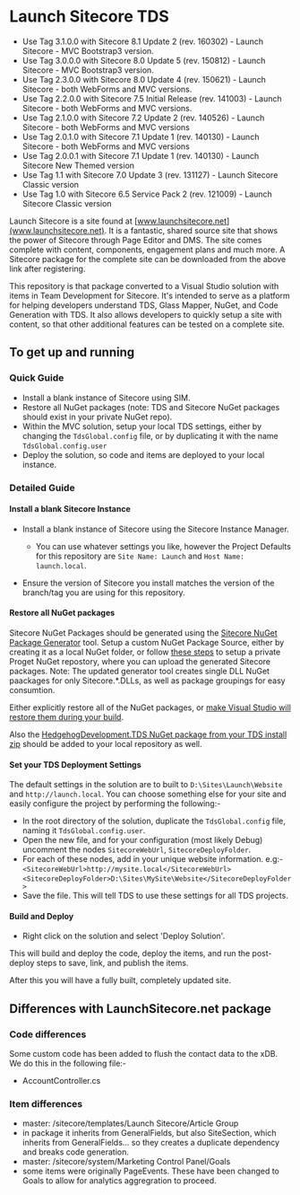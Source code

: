 # Launch Sitecore TDS #

- Use Tag 3.1.0.0 with Sitecore 8.1 Update 2 (rev. 160302) - Launch Sitecore - MVC Bootstrap3 version.
- Use Tag 3.0.0.0 with Sitecore 8.0 Update 5 (rev. 150812) - Launch Sitecore - MVC Bootstrap3 version.
- Use Tag 2.3.0.0 with Sitecore 8.0 Update 4 (rev. 150621) - Launch Sitecore - both WebForms and MVC versions.
- Use Tag 2.2.0.0 with Sitecore 7.5 Initial Release (rev. 141003) - Launch Sitecore - both WebForms and MVC versions.
- Use Tag 2.1.0.0 with Sitecore 7.2 Update 2 (rev. 140526) - Launch Sitecore - both WebForms and MVC versions
- Use Tag 2.0.1.0 with Sitecore 7.1 Update 1 (rev. 140130) - Launch Sitecore - both WebForms and MVC versions
- Use Tag 2.0.0.1 with Sitecore 7.1 Update 1 (rev. 140130) - Launch Sitecore New Themed version
- Use Tag 1.1 with Sitecore 7.0 Update 3 (rev. 131127) - Launch Sitecore Classic version
- Use Tag 1.0 with Sitecore 6.5 Service Pack 2 (rev. 121009) - Launch Sitecore Classic version


Launch Sitecore is a site found at [www.launchsitecore.net](www.launchsitecore.net). It is a fantastic, shared source site that shows the power of Sitecore through Page Editor and DMS. The site comes complete with content, components, engagement plans and much more. A Sitecore package for the complete site can be downloaded from the above link after registering.

This repository is that package converted to a Visual Studio solution with items in Team Development for Sitecore. It's intended to serve as a platform for helping developers understand TDS, Glass Mapper, NuGet, and Code Generation with TDS. It also allows developers to quickly setup a site with content, so that other additional features can be tested on a complete site.


## To get up and running ##
### Quick Guide ###
- Install a blank instance of Sitecore using SIM.
- Restore all NuGet packages (note: TDS and Sitecore NuGet packages should exist in your private NuGet repo).
- Within the MVC solution, setup your local TDS settings, either by changing the `TdsGlobal.config` file, or by duplicating it with the name `TdsGlobal.config.user`
- Deploy the solution, so code and items are deployed to your local instance.

### Detailed Guide ###

#### Install a blank Sitecore Instance ####
- Install a blank instance of Sitecore using the Sitecore Instance Manager.
	- You can use whatever settings you like, however the Project Defaults for this repository are `Site Name: Launch` and `Host Name: launch.local`.
	 
- Ensure the version of Sitecore you install matches the version of the branch/tag you are using for this repository.

#### Restore all NuGet packages ####
Sitecore NuGet Packages should be generated using the [Sitecore NuGet Package Generator](https://bitbucket.org/seanholmesby/sitecore-nuget-packages-generator) tool. Setup a custom NuGet Package Source, either by creating it as a local NuGet folder, or follow [these steps](http://blog.alen.pw/2014/10/internal-sitecore-nuget-server.html) to setup a private Proget NuGet repostory, where you can upload the generated Sitecore packages.
Note: The updated generator tool creates single DLL NuGet paackages for only Sitecore.*.DLLs, as well as package groupings for easy consumtion.

Either explicitly restore all of the NuGet packages, or [make Visual Studio will restore them during your build](http://www.codeproject.com/Articles/680678/Keep-Nuget-Packages-Out-of-Source-Control-with-Nug).

Also the [HedgehogDevelopment.TDS NuGet package from your TDS install zip](http://hedgehogdevelopment.github.io/tds/chapter5.html#tds-builds-using-cloud-servers) should be added to your local repository as well. 

#### Set your TDS Deployment Settings ####
The default settings in the solution are to built to `D:\Sites\Launch\Website` and `http://launch.local`. You can choose something else for your site and easily configure the project by performing the following:-

- In the root directory of the solution, duplicate the `TdsGlobal.config` file, naming it `TdsGlobal.config.user`.
- Open the new file, and for your configuration (most likely Debug) uncomment the nodes `SitecoreWebUrl`, `SitecoreDeployFolder`.
 - For each of these nodes, add in your unique website information. e.g:- <br />
   `<SitecoreWebUrl>http://mysite.local</SitecoreWebUrl>`<br />
   `<SitecoreDeployFolder>D:\Sites\MySite\Website</SitecoreDeployFolder>`<br />
- Save the file. This will tell TDS to use these settings for all TDS projects.

#### Build and Deploy ####
- Right click on the solution and select 'Deploy Solution'.

This will build and deploy the code, deploy the items, and run the post-deploy steps to save, link, and publish the items.

After this you will have a fully built, completely updated site.


## Differences with LaunchSitecore.net package ##
### Code differences ###
Some custom code has been added to flush the contact data to the xDB. We do this in the following file:-

 - AccountController.cs

### Item differences ###

 - master: /sitecore/templates/Launch Sitecore/Article Group
  - in package it inherits from GeneralFields, but also SiteSection, which inherits from GeneralFields... so they creates a duplicate dependency and breaks code generation.
 - master: /sitecore/system/Marketing Control Panel/Goals
  - some items were originally PageEvents. These have been changed to Goals to allow for analytics aggregration to proceed.
 




